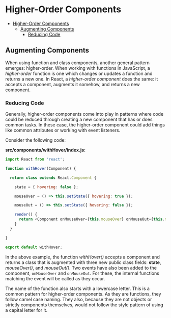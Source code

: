 # Higher-Order Components

- [Higher-Order Components](#higher-order-components)
  - [Augmenting Components](#augmenting-components)
    - [Reducing Code](#reducing-code)

## Augmenting Components

When using function and class components, another general pattern emerges: higher-order. When working with functions in JavaScript, a *higher-order* function is one which changes or updates a function and returns a new one. In React, a *higher-order component* does the same: it accepts a component, augments it somehow, and returns a new component.

### Reducing Code

Generally, higher-order components come into play in patterns where code could be reduced through creating a new component that has or does common tasks. In these case, the higher-order component could add things like common attributes or working with event listeners.

Consider the following code:

**src/components/withHover/index.js:**

```javascript
import React from 'react';

function withHover(Component) {

  return class extends React.Component {

    state = { hovering: false };

    mouseOver = () => this.setState({ hovering: true });

    mouseOut = () => this.setState({ hovering: false });

    render() {
      return <Component onMouseOver={this.mouseOver} onMouseOut={this.mouseOut} />
    }
  }

}

export default withHover;
```

In the above example, the function *withHover()* accepts a component and returns a class that is augmented with three new public class fields: **state**, *mouseOver()*, and *mouseOut()*. Two events have also been added to the component, `onMouseOver` and `onMouseOut`. For these, the internal functions matching the event will be called as they occur.

The name of the function also starts with a lowercase letter. This is a common pattern for higher-order components. As they are functions, they follow camel case naming. They also, because they are not objects or strictly components themselves, would not follow the style pattern of using a capital letter for it.
